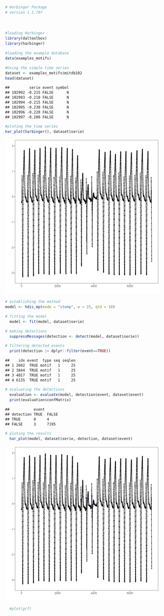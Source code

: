 
``` r
# Harbinger Package
# version 1.1.707



#loading Harbinger
library(daltoolbox)
library(harbinger) 
```


``` r
#loading the example database
data(examples_motifs)
```


``` r
#Using the simple time series
dataset <- examples_motifs$mitdb102
head(dataset)
```

```
##         serie event symbol
## 102992 -0.215 FALSE      N
## 102993 -0.210 FALSE      N
## 102994 -0.215 FALSE      N
## 102995 -0.230 FALSE      N
## 102996 -0.220 FALSE      N
## 102997 -0.200 FALSE      N
```


``` r
#ploting the time series
har_plot(harbinger(), dataset$serie)
```

![plot of chunk unnamed-chunk-4](fig/hdis_mp_stamp/unnamed-chunk-4-1.png)


``` r
# establishing the method  
model <- hdis_mp(mode = "stomp", w = 25, qtd = 10)
```


``` r
# fitting the model
  model <- fit(model, dataset$serie)
```


``` r
# making detections
  suppressMessages(detection <- detect(model, dataset$serie))
```


``` r
# filtering detected events
  print(detection |> dplyr::filter(event==TRUE))
```

```
##    idx event  type seq seqlen
## 1 2602  TRUE motif   1     25
## 2 3844  TRUE motif   1     25
## 3 4017  TRUE motif   1     25
## 4 6135  TRUE motif   1     25
```


``` r
# evaluating the detections
  evaluation <- evaluate(model, detection$event, dataset$event)
  print(evaluation$confMatrix)
```

```
##           event      
## detection TRUE  FALSE
## TRUE      0     4    
## FALSE     3     7195
```


``` r
# ploting the results
  har_plot(model, dataset$serie, detection, dataset$event)
```

![plot of chunk unnamed-chunk-10](fig/hdis_mp_stamp/unnamed-chunk-10-1.png)

``` r
  #plot(grf)
```

